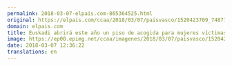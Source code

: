 ```yaml
---
permalink: 2018-03-07-elpais.com-865364525.html
original: https://elpais.com/ccaa/2018/03/07/paisvasco/1520423709_748772.html#?ref=rss&format=simple&link=link
domain: elpais.com
title: Euskadi abrirá este año un piso de acogida para mujeres víctimas de trata
image: https://ep00.epimg.net/ccaa/imagenes/2018/03/07/paisvasco/1520423709_748772_1520423826_rrss_normal.jpg
date: 2018-03-07 12:36:22
translations: en
---
```



